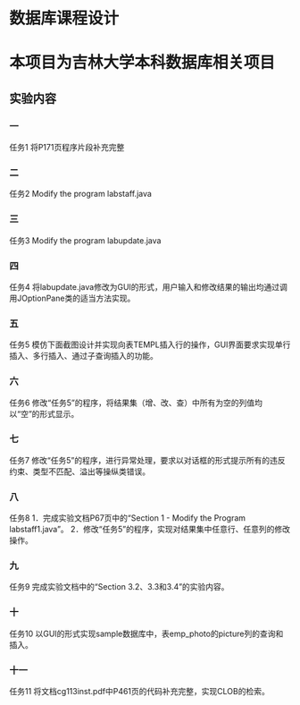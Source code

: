 # 数据库课程设计
# 本项目为吉林大学本科数据库相关项目
## 实验内容
### 一
任务1 将P171页程序片段补充完整
### 二
任务2 Modify the program labstaff.java
### 三
任务3 Modify the program labupdate.java
### 四
任务4 将labupdate.java修改为GUI的形式，用户输入和修改结果的输出均通过调用JOptionPane类的适当方法实现。
### 五
任务5 模仿下面截图设计并实现向表TEMPL插入行的操作，GUI界面要求实现单行插入、多行插入、通过子查询插入的功能。
### 六
任务6 修改“任务5”的程序，将结果集（增、改、查）中所有为空的列值均以“空”的形式显示。
### 七
任务7 修改“任务5”的程序，进行异常处理，要求以对话框的形式提示所有的违反约束、类型不匹配、溢出等操纵类错误。
### 八
任务8 
1．完成实验文档P67页中的“Section 1 - Modify the Program labstaff1.java”。
2．修改“任务5”的程序，实现对结果集中任意行、任意列的修改操作。
### 九
任务9 完成实验文档中的“Section 3.2、3.3和3.4”的实验内容。
### 十
任务10 以GUI的形式实现sample数据库中，表emp_photo的picture列的查询和插入。
### 十一
任务11 将文档cg113inst.pdf中P461页的代码补充完整，实现CLOB的检索。
